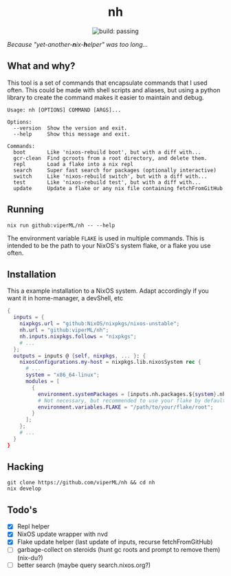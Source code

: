 <h1 align="center">nh</h1>

<p align="center">
  <img
    alt="build: passing"
    src="https://img.shields.io/github/workflow/status/viperML/nh/build"
  >
  </a>
</p>

_Because "yet-another-**n**ix-**h**elper" was too long..._

## What and why?

This tool is a set of commands that encapsulate commands that I used often.
This could be made with shell scripts and aliases, but using a python library to create the command makes it easier to maintain and debug.
```
Usage: nh [OPTIONS] COMMAND [ARGS]...

Options:
  --version  Show the version and exit.
  --help     Show this message and exit.

Commands:
  boot       Like 'nixos-rebuild boot', but with a diff with...
  gcr-clean  Find gcroots from a root directory, and delete them.
  repl       Load a flake into a nix repl
  search     Super fast search for packages (optionally interactive)
  switch     Like 'nixos-rebuild switch', but with a diff with...
  test       Like 'nixos-rebuild test', but with a diff with...
  update     Update a flake or any nix file containing fetchFromGitHub
```
## Running

```console
nix run github:viperML/nh -- --help
```

The environment variable `FLAKE` is used in multiple commands. This is intended to be the path to your NixOS's system flake, or a flake you use often.

## Installation

This a example installation to a NixOS system. Adapt accordingly if you want it in home-manager, a devShell, etc

```nix
{
  inputs = {
    nixpkgs.url = "github:NixOS/nixpkgs/nixos-unstable";
    nh.url = "github:viperML/nh";
    nh.inputs.nixpkgs.follows = "nixpkgs";
    # ...
  };
  outputs = inputs @ {self, nixpkgs, ... }: {
    nixosConfigurations.my-host = nixpkgs.lib.nixosSystem rec {
      # ...
      system = "x86_64-linux";
      modules = [
        {
          environment.systemPackages = [inputs.nh.packages.${system}.nh];
          # Not necessary, but recommended to use your flake by default
          environment.variables.FLAKE = "/path/to/your/flake/root";
        }
      ];
    };
    # ...
  }
}
```

## Hacking

```console
git clone https://github.com/viperML/nh && cd nh
nix develop
```

## Todo's

- [x] Repl helper
- [x] NixOS update wrapper with nvd
- [x] Flake update helper (last update of inputs, recurse fetchFromGitHub)
- [ ] garbage-collect on steroids (hunt gc roots and prompt to remove them) (nix-du?)
- [ ] better search (maybe query search.nixos.org?)
